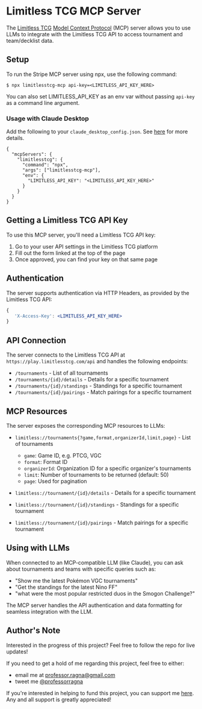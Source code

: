 # Limitless TCG MCP Server

The [Limitless TCG](https://limitlesstcg.com/) [Model Context Protocol](https://modelcontextprotocol.io/introduction) (MCP) server allows you to use LLMs to integrate with the Limitless TCG API to access tournament and team/decklist data.

## Setup

To run the Stripe MCP server using npx, use the following command:

```
$ npx limitlesstcg-mcp api-key=<LIMITLESS_API_KEY_HERE>
```

You can also set LIMITLESS_API_KEY as an env var without passing `api-key` as a command line argument.

### Usage with Claude Desktop

Add the following to your `claude_desktop_config.json`. See [here](https://modelcontextprotocol.io/quickstart/user) for more details.

```
{
  "mcpServers": {
    "limitlesstcg": {
      "command": "npx",
      "args": ["limitlesstcg-mcp"],
      "env": {
        "LIMITLESS_API_KEY": "<LIMITLESS_API_KEY_HERE>"
      }
    }
  }
}
```

## Getting a Limitless TCG API Key

To use this MCP server, you'll need a Limitless TCG API key:

1. Go to your user API settings in the Limitless TCG platform
2. Fill out the form linked at the top of the page
3. Once approved, you can find your key on that same page

## Authentication

The server supports authentication via HTTP Headers, as provided by the Limitless TCG API:

```jsx
{
   'X-Access-Key': <LIMITLESS_API_KEY_HERE>
}
```

## API Connection

The server connects to the Limitless TCG API at `https://play.limitlesstcg.com/api` and handles the following endpoints:

- `/tournaments` - List of all tournaments
- `/tournaments/{id}/details` - Details for a specific tournament
- `/tournaments/{id}/standings` - Standings for a specific tournament
- `/tournaments/{id}/pairings` - Match pairings for a specific tournament

## MCP Resources

The server exposes the corresponding MCP resources to LLMs:

- `limitless://tournaments{?game,format,organizerId,limit,page}` - List of tournaments

  - `game`: Game ID, e.g. PTCG, VGC
  - `format`: Format ID
  - `organizerId`: Organization ID for a specific organizer's tournaments
  - `limit`: Number of tournaments to be returned (default: 50)
  - `page`: Used for pagination

- `limitless://tournament/{id}/details` - Details for a specific tournament

- `limitless://tournament/{id}/standings` - Standings for a specific tournament

- `limitless://tournament/{id}/pairings` - Match pairings for a specific tournament

## Using with LLMs

When connected to an MCP-compatible LLM (like Claude), you can ask about tournaments and teams with specific queries such as:

- "Show me the latest Pokémon VGC tournaments"
- "Get the standings for the latest Nino FF"
- "what were the most popular restricted duos in the Smogon Challenge?"

The MCP server handles the API authentication and data formatting for seamless integration with the LLM.

## Author's Note

Interested in the progress of this project? Feel free to follow the repo for live updates!

If you need to get a hold of me regarding this project, feel free to either:

- email me at professor.ragna@gmail.com
- tweet me [@professorragna](https://twitter.com/professorragna)

If you're interested in helping to fund this project, you can support me [here](https://www.buymeacoffee.com/professorragna). Any and all support is greatly appreciated!
